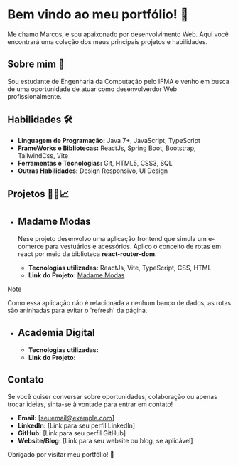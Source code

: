 # Bem vindo ao meu portfólio! 👋

Me chamo Marcos, e sou apaixonado por desenvolvimento Web. Aqui você encontrará uma coleção dos meus principais projetos e habilidades.

## Sobre mim 🧐

Sou estudante de Engenharia da Computação pelo IFMA e venho em busca de uma oportunidade de atuar como desenvolverdor Web profissionalmente.

## Habilidades 🛠️

- **Linguagem de Programação:** Java 7+, JavaScript, TypeScript
- **FrameWorks e Bibliotecas:** ReactJs, Spring Boot, Bootstrap, TailwindCss, Vite
- **Ferramentas e Tecnologias:** Git, HTML5, CSS3, SQL
- **Outras Habilidades:** Design Responsivo, UI Design

## Projetos 🧑‍💻📈

- ## Madame Modas 
  
  Nese projeto desenvolvo uma aplicação frontend que simula um e-comerce para vestuários e acessórios. Aplico o conceito de rotas em react por meio da biblioteca **react-router-dom**.
  - **Tecnologias utilizadas:** ReactJs, Vite, TypeScript, CSS, HTML
  - **Link do Projeto:** [Madame Modas]()
> [!NOTE]
> Como essa aplicação não é relacionada a nenhum banco de dados, as rotas são aninhadas para evitar o 'refresh' da página.

- ## Academia Digital
  - **Tecnologias utilizadas:**
  - **Link do Projeto:**

## Contato

Se você quiser conversar sobre oportunidades, colaboração ou apenas trocar ideias, sinta-se à vontade para entrar em contato!

- **Email:** [seuemail@example.com]
- **LinkedIn:** [Link para seu perfil LinkedIn]
- **GitHub:** [Link para seu perfil GitHub]
- **Website/Blog:** [Link para seu website ou blog, se aplicável]

Obrigado por visitar meu portfólio! 🚀
